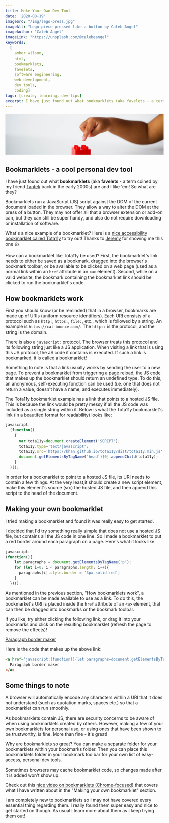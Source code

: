 ```yaml
---
title: Make Your Own Dev Tool
date: '2020-08-19'
imageSrc: "/img/lego-press.jpg"
imageAlt: "Lego piece pressed like a button by Caleb Angel"
imageAuthor: "Caleb Angel"
imageLink: "https://unsplash.com/@calebeangel"
keywords:
  [
    amber wilson,
    html,
    bookmarklets,
    favelets,
    software engineering,
    web development,
    dev tools,
    coding]
tags: [create, learning, dev-tips]
excerpt: I have just found out what bookmarklets (aka favelets - a term coined by my friend Tantek back in the early 2000s) are and I like 'em! So what are they? 
---
```


<img class="blog-image" src="img/lego-press.jpg" alt="a child playing with lego" />

## Bookmarklets - a cool personal dev tool

I have just found out what **bookmarklets** (aka **favelets** - a term coined by my friend [Tantek](http://tantek.com/) back in the early 2000s) are and I like 'em! So what are they? 

Bookmarklets run a JavaScript (JS) script against the DOM of the current document loaded in the browser. They allow a way to alter the DOM at the press of a button. They may not offer all that a browser extension or add-on can, but they can still be super handy, and also do not require downloading or installation of software.

What's a nice example of a bookmarklet? Here is a [nice accessibility bookmarklet called Tota11y](https://khan.github.io/tota11y/) to try out! Thanks to [Jeremy](https://adactio.com) for showing me this one <span role="img" aria-label="thumbs up">👍</span>

How can a bookmarklet like Tota11y be used? First, the bookmarklet's link needs to either be saved as a bookmark, dragged into the browser's bookmark toolbar, or be available to be clicked on a web page (used as a normal link within an `href` attribute in an `<a>` element). Second, while on a valid website, the bookmark containing the bookmarklet link should be clicked to run the bookmarklet's code.

## How bookmarklets work

First you should know (or be reminded) that in a browser, bookmarks are made up of URIs (uniform resource identifiers). Each URI consists of a protocol such as `http:`, `https:`, `file:`, etc., which is followed by a string. An example is `https://cat-bounce.com/`. The `https:` is the protocol, and the string is the domain.

There is also a `javascript:` protocol. The browser treats this protocol and its following string just like a JS  application. When visiting a link that is using this JS protocol, the JS code it contains is executed. If such a link is bookmarked, it is called a bookmarklet! 

Something to note is that a link usually works by sending the user to a new page. To prevent a bookmarklet from triggering a page reload, the JS code that makes up the bookmarklet should return an undefined type. To do this, an anonymous, self-executing function can be used (i.e. one that does not return a value, doesn't have a name, and executes immediately).

The Tota11y bookmarklet example has a link that points to a hosted JS file. This is because the link would be pretty messy if all the JS code was included as a single string within it. Below is what the Tota11y bookmarklet's link (in a beautifed format for readability) looks like:

```js
javascript:
  (function()
    {
      var tota11y=document.createElement('SCRIPT');
      tota11y.type='text/javascript';
      tota11y.src='https://khan.github.io/tota11y/dist/tota11y.min.js';
      document.getElementsByTagName('head')[0].appendChild(tota11y);
    }
  )();
```

In order for a bookmarklet to point to a hosted JS file, its URI needs to contain a few things. At the very least,it should create a new script element, make this element's source (src) the hosted JS file, and then append this script to the head of the document.

## Making your own bookmarklet

I tried making a bookmarklet and found it was really easy to get started.

I decided that I'd try something really simple that does not use a hosted JS file, but contains all the JS code in one line. So I made a bookmarklet to put a red border around each paragraph on a page. Here's what it looks like:

```js
javascript: 
(function(){
    let paragraphs = document.getElementsByTagName('p');
    for (let i=0; i < paragraphs.length; i++){
      paragraphs[i].style.border = '3px solid red';
    }
  })();
``` 

As mentioned in the previous section, "How bookmarklets work", a bookmarklet can be made available to use as a link. To do this, the bookmarket's URI is placed inside the `href` attribute of an `<a>` element, that can then be dragged into bookmarks or the bookmark toolbar. 

If you like, try either clicking the following link, or drag it into your bookmarks and click on the resulting bookmarklet (refresh the page to remove the effects)!

<a href="javascript:(function(){let paragraphs=document.getElementsByTagName('p');for(let i=0;i < paragraphs.length;i++){paragraphs[i].style.border='3px solid red';}})();">Paragraph border maker</a>

Here is the code that makes up the above link:

```html
<a href="javascript:(function(){let paragraphs=document.getElementsByTagName('p');for(let i=0;i < paragraphs.length;i++){paragraphs[i].style.border='3px solid red';}})();">
  Paragraph border maker
</a>
```

## Some things to note

A browser will automatically encode any characters within a URI that it does not understand (such as quotation marks, spaces etc.) so that a bookmarklet can run smoothly.

As bookmarklets contain JS, there are security concerns to be aware of when using bookmarklets created by others. However, making a few of your own bookmarklets for personal use, or using ones that have been shown to be trustworthy, is fine. More than fine - it's great!

Why are bookmarklets so great? You can make a separate folder for your bookmarklets within your bookmarks folder. Then you can place this bookmarklets folder in your bookmark toolbar for your own list of easy-access, personal dev tools.

Sometimes browsers may cache bookmarklet code, so changes made after it is added won't show up.

Check out this [nice video on bookmarklets (Chrome-focused)](https://www.youtube.com/watch?v=DloHqUfPbJc) that covers what I have written about in the "Making your own bookmarklet" section.

I am completely new to bookmarklets so I may not have covered every essential thing regarding them. I really found them super easy and nice to get started on though. As usual I learn more about them as I keep trying them out!

